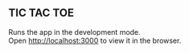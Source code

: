 ## TIC TAC TOE

Runs the app in the development mode.<br />
Open [http://localhost:3000](http://localhost:3000) to view it in the browser.
